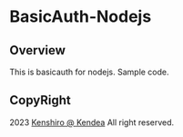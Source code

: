 # BasicAuth-Nodejs

## Overview
This is basicauth for nodejs.
Sample code.

## CopyRight

2023 [Kenshiro @ Kendea](https://github.com/kendea1221) All right reserved.